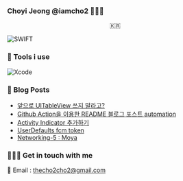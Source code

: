 ### Choyi Jeong @iamcho2 👩🏻‍💻



<p align="center">
  <samp>
    🇰🇷 <br> 
  </samp>
</p>



![SWIFT](https://img.shields.io/static/v1?style=for-the-badge&logo=swift&message=SWIFT&label=&color=FA7343&labelColor=000000) 

### 🧩 Tools i use

![Xcode](https://img.shields.io/static/v1?style=for-the-badge&logo=xcode&message=Xcode&label=&color=1675F9&labelColor=000000)

<!-- 💎 Projects -->

### 🍋 Blog Posts
<!-- BLOG-POST-LIST:START -->
- [앞으로 UITableView 쓰지 말라고?](https://iamcho2.github.io/2021/07/25/UICollectionView-or-UITableView-for-list)
- [Github Action을 이용한 README 블로그 포스트 automation](https://iamcho2.github.io/2021/07/24/github-readme-blog-post-automation-using-github-action)
- [Activity Indicator 추가하기](https://iamcho2.github.io/2021/07/14/activity-indicator)
- [UserDefaults fcm token](https://iamcho2.github.io/2021/07/13/UserDefaults)
- [Networking-5 : Moya](https://iamcho2.github.io/2021/07/10/Networking-5)
<!-- BLOG-POST-LIST:END -->

### 🏄🏻‍♀️ Get in touch with me

📧 Email : thecho2cho2@gmail.com

